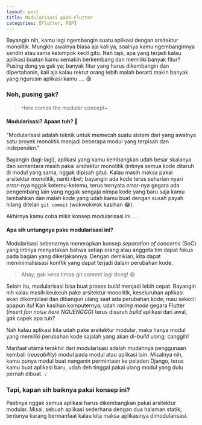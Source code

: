 ```yaml
---
layout: post
title: Modularisasi pada Flutter
categories: [Flutter, PBP]
---
```


Bayangin nih, kamu lagi ngembangin suatu aplikasi dengan arsitektur monolitik. Mungkin awalnya biasa aja kali ya, soalnya kamu ngembanginnya sendiri atau sama kelompok kecil gitu. Nah tapi, apa yang terjadi kalau aplikasi buatan kamu semakin berkembang dan memiliki banyak fitur? Pusing dong ya gak ya; banyak fitur yang harus dikembangin dan dipertahanin, kali aja kalau rekrut orang lebih malah berarti makin banyak yang ngurusin aplikasi kamu .... 😫

### Noh, pusing gak?

> Here comes the modular concept~

#### Modularisasi? Apaan tuh? 🤔

"Modularisasi adalah teknik untuk memecah suatu sistem dari yang awalnya satu proyek monolitik menjadi beberapa modul yang terpisah dan independen."

Bayangin (lagi-lagi), aplikasi yang kamu kembangkan udah besar skalanya dan sementara masih pakai arsitektur monolitik (intinya semua kode ditaruh di modul yang sama, nggak dipisah gitu). Kalau masih maksa pakai arsitektur monolitik, nanti ribet; bayangin ada kode terus seharian nyari *error*-nya nggak ketemu-ketemu, terus ternyata *error*-nya gegara ada pengembang lain yang nggak sengaja nimpa kode yang baru saja kamu tambahkan dan malah kode yang udah kamu buat dengan susah payah hilang ditelan `git commit` (wokwokwok kasihan 😂).

Akhirnya kamu coba mikir konsep modularisasi ini ....

#### Apa sih untungnya pake modularisasi ini?

Modularisasi sebenarnya menerapkan konsep *separation of concerns* (SoC) yang intinya menyatakan bahwa setiap orang atau anggota tim dapat fokus pada bagian yang dikerjakannya. Dengan demikian, kita dapat meminimalisisasi konflik yang dapat terjadi dalam perubahan kode.

> Ahay, gak kena timpa git commit lagi dong! 😆

Selain itu, modularisasi bisa buat proses *build* menjadi lebih cepat. Bayangin nih kalau masih keukeuh pake arsitektur monolitik, keseluruhan aplikasi akan dikompilasi dan dibangun ulang saat ada perubahan kode; mau sekecil apapun itu! Kan kasihan komputernya; udah *racing mode* gegara Flutter (*insert fan noise here NGUENGGG*) terus disuruh *build* aplikasi dari awal, gak capek apa tuh?

Nah kalau aplikasi kita udah pake arsitektur modular, maka hanya modul yang memiliki perubahan kode sajalah yang akan di-*build* ulang; canggih!

Manfaat utama terakhir dari modularisasi adalah mudahnya penggunaan kembali (*reusability*) modul pada modul atau aplikasi lain. Misalnya nih, kamu punya modul buat nanganin permintaan ke peladen Django, terus kamu buat aplikasi baru, udah deh tinggal pakai ulang modul yang dulu pernah dibuat. 💡

### Tapi, kapan sih baiknya pakai konsep ini?

Pastinya nggak semua aplikasi harus dikembangkan pakai arsitektur modular. Misal, sebuah aplikasi sederhana dengan dua halaman statik; tentunya kurang bermanfaat kalau kita maksa aplikasinya dimodularisasi.
